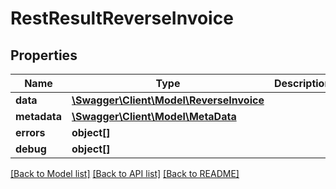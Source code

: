 # RestResultReverseInvoice

## Properties
Name | Type | Description | Notes
------------ | ------------- | ------------- | -------------
**data** | [**\Swagger\Client\Model\ReverseInvoice**](ReverseInvoice.md) |  | [optional] 
**metadata** | [**\Swagger\Client\Model\MetaData**](MetaData.md) |  | [optional] 
**errors** | **object[]** |  | [optional] 
**debug** | **object[]** |  | [optional] 

[[Back to Model list]](../README.md#documentation-for-models) [[Back to API list]](../README.md#documentation-for-api-endpoints) [[Back to README]](../README.md)


